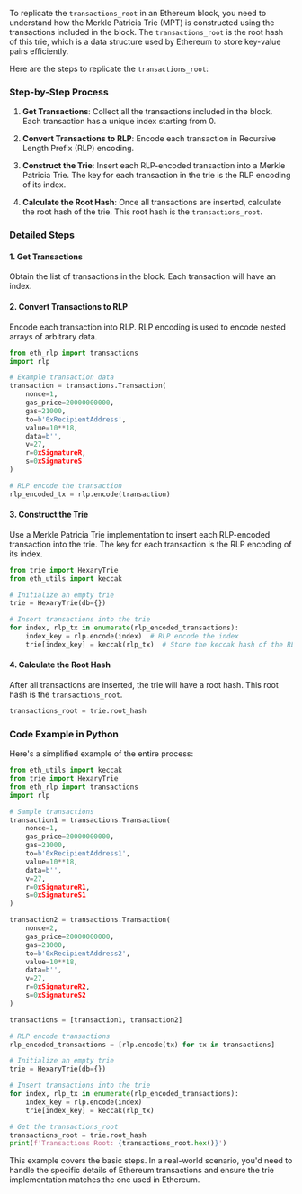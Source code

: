 To replicate the `transactions_root` in an Ethereum block, you need to understand how the Merkle Patricia Trie (MPT) is constructed using the transactions included in the block. The `transactions_root` is the root hash of this trie, which is a data structure used by Ethereum to store key-value pairs efficiently.

Here are the steps to replicate the `transactions_root`:

### Step-by-Step Process

1. **Get Transactions**: Collect all the transactions included in the block. Each transaction has a unique index starting from 0.

2. **Convert Transactions to RLP**: Encode each transaction in Recursive Length Prefix (RLP) encoding.

3. **Construct the Trie**: Insert each RLP-encoded transaction into a Merkle Patricia Trie. The key for each transaction in the trie is the RLP encoding of its index.

4. **Calculate the Root Hash**: Once all transactions are inserted, calculate the root hash of the trie. This root hash is the `transactions_root`.

### Detailed Steps

#### 1. Get Transactions

Obtain the list of transactions in the block. Each transaction will have an index.

#### 2. Convert Transactions to RLP

Encode each transaction into RLP. RLP encoding is used to encode nested arrays of arbitrary data.

```python
from eth_rlp import transactions
import rlp

# Example transaction data
transaction = transactions.Transaction(
    nonce=1,
    gas_price=20000000000,
    gas=21000,
    to=b'0xRecipientAddress',
    value=10**18,
    data=b'',
    v=27,
    r=0xSignatureR,
    s=0xSignatureS
)

# RLP encode the transaction
rlp_encoded_tx = rlp.encode(transaction)
```

#### 3. Construct the Trie

Use a Merkle Patricia Trie implementation to insert each RLP-encoded transaction into the trie. The key for each transaction is the RLP encoding of its index.

```python
from trie import HexaryTrie
from eth_utils import keccak

# Initialize an empty trie
trie = HexaryTrie(db={})

# Insert transactions into the trie
for index, rlp_tx in enumerate(rlp_encoded_transactions):
    index_key = rlp.encode(index)  # RLP encode the index
    trie[index_key] = keccak(rlp_tx)  # Store the keccak hash of the RLP-encoded transaction
```

#### 4. Calculate the Root Hash

After all transactions are inserted, the trie will have a root hash. This root hash is the `transactions_root`.

```python
transactions_root = trie.root_hash
```

### Code Example in Python

Here's a simplified example of the entire process:

```python
from eth_utils import keccak
from trie import HexaryTrie
from eth_rlp import transactions
import rlp

# Sample transactions
transaction1 = transactions.Transaction(
    nonce=1,
    gas_price=20000000000,
    gas=21000,
    to=b'0xRecipientAddress1',
    value=10**18,
    data=b'',
    v=27,
    r=0xSignatureR1,
    s=0xSignatureS1
)

transaction2 = transactions.Transaction(
    nonce=2,
    gas_price=20000000000,
    gas=21000,
    to=b'0xRecipientAddress2',
    value=10**18,
    data=b'',
    v=27,
    r=0xSignatureR2,
    s=0xSignatureS2
)

transactions = [transaction1, transaction2]

# RLP encode transactions
rlp_encoded_transactions = [rlp.encode(tx) for tx in transactions]

# Initialize an empty trie
trie = HexaryTrie(db={})

# Insert transactions into the trie
for index, rlp_tx in enumerate(rlp_encoded_transactions):
    index_key = rlp.encode(index)
    trie[index_key] = keccak(rlp_tx)

# Get the transactions_root
transactions_root = trie.root_hash
print(f'Transactions Root: {transactions_root.hex()}')
```

This example covers the basic steps. In a real-world scenario, you'd need to handle the specific details of Ethereum transactions and ensure the trie implementation matches the one used in Ethereum.

